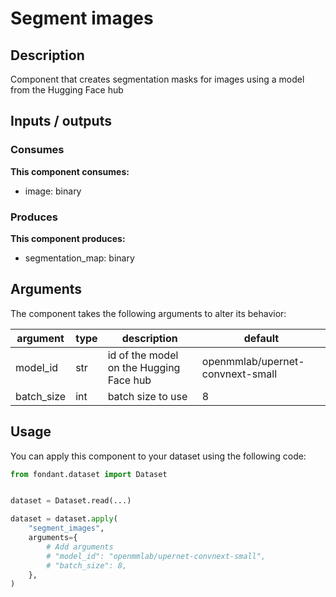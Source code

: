 # Segment images

<a id="segment_images#description"></a>
## Description
Component that creates segmentation masks for images using a model from the Hugging Face hub

<a id="segment_images#inputs_outputs"></a>
## Inputs / outputs 

<a id="segment_images#consumes"></a>
### Consumes 
**This component consumes:**

- image: binary




<a id="segment_images#produces"></a>  
### Produces 
**This component produces:**

- segmentation_map: binary



<a id="segment_images#arguments"></a>
## Arguments

The component takes the following arguments to alter its behavior:

| argument | type | description | default |
| -------- | ---- | ----------- | ------- |
| model_id | str | id of the model on the Hugging Face hub | openmmlab/upernet-convnext-small |
| batch_size | int | batch size to use | 8 |

<a id="segment_images#usage"></a>
## Usage 

You can apply this component to your dataset using the following code:

```python
from fondant.dataset import Dataset


dataset = Dataset.read(...)

dataset = dataset.apply(
    "segment_images",
    arguments={
        # Add arguments
        # "model_id": "openmmlab/upernet-convnext-small",
        # "batch_size": 8,
    },
)
```

